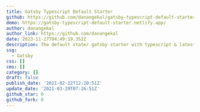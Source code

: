 ```yaml
---
title: Gatsby Typescript Default Starter
github: https://github.com/danangekal/gatsby-typescript-default-starter
demo: https://gatsby-typescript-default-starter.netlify.app/
author: danangekal
author_link: https://github.com/danangekal
date: 2023-11-27T04:49:19.352Z
description: The default stater gatsby starter with typescript & latest package
ssg:
  - Gatsby
css: []
cms: []
category: []
draft: false
publish_date: '2021-02-22T12:20:51Z'
update_date: '2021-03-29T07:26:51Z'
github_star: 0
github_fork: 0
---
```

